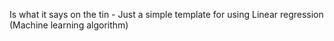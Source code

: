 Is what it says on the tin - Just a simple template for using Linear regression (Machine learning algorithm)
